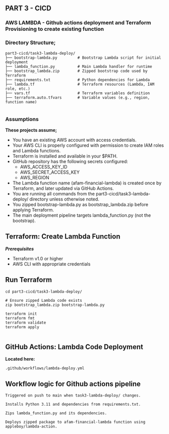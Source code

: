 ## PART 3 - CICD
### AWS LAMBDA - Github actions deployment and Terraform Provisioning to create existing function

### Directory Structure;
```
part3-cicd/task3-lambda-deploy/
├── bootstrap-lambda.py         # Bootstrap Lambda script for initial deployment
├── lambda_function.py          # Main Lambda handler for runtime
├── bootstrap_lambda.zip        # Zipped bootstrap code used by Terraform
├── requirements.txt            # Python dependencies for Lambda
├── lambda.tf                   # Terraform resources (Lambda, IAM role, etc.)
├── vars.tf                     # Terraform variables definition
├── terraform.auto.tfvars       # Variable values (e.g., region, function name)


```

### Assumptions
**These projects assume;**
+ You have an existing AWS account with access credentials.
+ Your AWS CLI is properly configured with permission to create IAM roles and Lambda functions.
+ Terraform is installed and available in your $PATH.
+ GitHub repository has the following secrets configured:
    + AWS_ACCESS_KEY_ID
    + AWS_SECRET_ACCESS_KEY
    + AWS_REGION
+ The Lambda function name (afam-financial-lambda) is created once by Terraform, and later updated via GitHub Actions.
+ You are running all commands from the part3-cicd/task3-lambda-deploy/ directory unless otherwise noted.
+ You zipped bootstrap-lambda.py as bootstrap_lambda.zip before applying Terraform.
+ The main deployment pipeline targets lambda_function.py (not the bootstrap).

## Terraform: Create Lambda Function

**_Prerequisites_**
+ Terraform v1.0 or higher
+ AWS CLI with appropriate credentials

## Run Terraform

```
cd part3-cicd/task3-lambda-deploy/

# Ensure zipped Lambda code exists
zip bootstrap_lambda.zip bootstrap-lambda.py

terraform init
terraform fmt
terraform validate
terraform apply


```

## GitHub Actions: Lambda Code Deployment
**Located here:**
```
.github/workflows/lambda-deploy.yml

```
## Workflow logic for Github actions pipeline
```
Triggered on push to main when task3-lambda-deploy/ changes.

Installs Python 3.11 and dependencies from requirements.txt.

Zips lambda_function.py and its dependencies.

Deploys zipped package to afam-financial-lambda function using appleboy/lambda-action.
```
